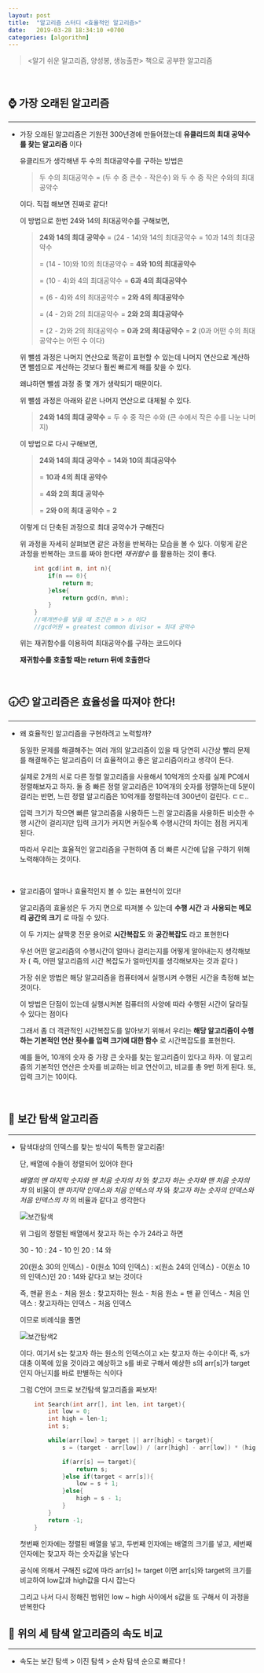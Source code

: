```yaml
---
layout: post
title:  "알고리즘 스터디 <효율적인 알고리즘>"
date:   2019-03-28 18:34:10 +0700
categories: [algorithm]
---
```



> <알기 쉬운 알고리즘, 양성봉, 생능출판> 책으로 공부한 알고리즘

<br>


## ⌚️ 가장 오래된 알고리즘
--- 

-  가장 오래된 알고리즘은 기원전 300년경에 만들어졌는데 __유클리드의 최대 공약수를 찾는 알고리즘__ 이다

	유클리드가 생각해낸 두 수의 최대공약수를 구하는 방법은

	> 두 수의 최대공약수 = (두 수 중 큰수 - 작은수) 와 두 수 중 작은 수와의 최대공약수

	이다. 직접 해보면 진짜로 같다!

	이 방법으로 한번 24와 14의 최대공약수를 구해보면,

	> __24와 14의 최대 공약수__ = (24 - 14)와 14의 최대공약수 = 10과 14의 최대공약수 
	> 
	> = (14 - 10)와 10의 최대공약수 = __4와 10의 최대공약수__
	>
	> = (10 - 4)와 4의 최대공약수 = __6과 4의 최대공약수__
	>
	> = (6 - 4)와 4의 최대공약수 = __2와 4의 최대공약수__
	>
	> = (4 - 2)와 2의 최대공약수 = __2와 2의 최대공약수__
	>
	> = (2 - 2)와 2의 최대공약수 = __0과 2의 최대공약수__ = __2__ (0과 어떤 수의 최대공약수는 어떤 수 이다)					   

	위 뺄셈 과정은 나머지 연산으로 똑같이 표현할 수 있는데 나머지 연산으로 계산하면 뺄셈으로 계산하는 것보다 훨씬 빠르게 해를 찾을 수 있다. 

	왜냐하면 뺄셈 과정 중 몇 개가 생략되기 때문이다.

	위 뺄셈 과정은 아래와 같은 나머지 연산으로 대체될 수 있다.

	> __24와 14의 최대 공약수__ = 두 수 중 작은 수와 (큰 수에서 작은 수를 나눈 나머지)

	이 방법으로 다시 구해보면,

	> __24와 14의 최대 공약수__ = __14와 10의 최대공약수__
	>
	> = __10과 4의 최대 공약수__
	>
	> = __4와 2의 최대 공약수__
	>
	> = __2와 0의 최대 공약수__ = __2__ 

	이렇게 더 단축된 과정으로 최대 공약수가 구해진다

	위 과정을 자세히 살펴보면 같은 과정을 반복하는 모습을 볼 수 있다. 이렇게 같은 과정을 반복하는 코드를 짜야 한다면 _재귀함수_ 를 활용하는 것이 좋다.

	~~~c
		int gcd(int m, int n){
			if(n == 0){
				return m;
			}else{
				return gcd(n, m%n);
			}
		}	
		//매개변수를 넣을 때 조건은 m > n 이다
		//gcd어원 = greatest common divisor = 최대 공약수
	~~~

	위는 재귀함수를 이용하여 최대공약수를 구하는 코드이다 

	__재귀함수를 호출할 때는 return 뒤에 호출한다__ 


	<br>

## 🕣🕘 알고리즘은 효율성을 따져야 한다!
--- 


- 왜 효율적인 알고리즘을 구현하려고 노력할까?

	동일한 문제를 해결해주는 여러 개의 알고리즘이 있을 때 당연히 시간상 빨리 문제를 해결해주는 알고리즘이 더 효율적이고 좋은 알고리즘이라고 생각이 든다.

	실제로 2개의 서로 다른 정렬 알고리즘을 사용해서 10억개의 숫자를 실제 PC에서 정렬해보자고 하자. 둘 중 빠른 정렬 알고리즘은 10억개의 숫자를 정렬하는데 5분이 걸리는 반면, 느린 정렬 알고리즘은 10억개를 정렬하는데 300년이 걸린다. ㄷㄷ..

	입력 크기가 작으면 빠른 알고리즘을 사용하든 느린 알고리즘을 사용하든 비슷한 수행 시간이 걸리지만 입력 크기가 커지면 커질수록 수행시간의 차이는 점점 커지게 된다.

	따라서 우리는 효율적인 알고리즘을 구현하여 좀 더 빠른 시간에 답을 구하기 위해 노력해야하는 것이다.  

	<br>

- 	알고리즘이 얼마나 효율적인지 볼 수 있는 표현식이 있다!

	알고리즘의 효율성은 두 가지 면으로 따져볼 수 있는데 __수행 시간__ 과 __사용되는 메모리 공간의 크기__ 로 따질 수 있다. 

	이 두 가지는 살짝쿵 전문 용어로 __시간복잡도__ 와 __공간복잡도__ 라고 표현한다

	우선 어떤 알고리즘의 수행시간이 얼마나 걸리는지를 어떻게 알아내는지 생각해보자 ( 즉, 어떤 알고리즘의 시간 복잡도가 얼마인지를 생각해보자는 것과 같다 )

	가장 쉬운 방법은 해당 알고리즘을 컴퓨터에서 실행시켜 수행된 시간을 측정해 보는 것이다. 
	
	이 방법은 단점이 있는데 실행시켜본 컴퓨터의 사양에 따라 수행된 시간이 달라질 수 있다는 점이다

	그래서 좀 더 객관적인 시간복잡도를 알아보기 위해서 우리는 __해당 알고리즘이 수행하는 기본적인 연산 횟수를 입력 크기에 대한 함수__ 로 시간복잡도를 표현한다.

	예를 들어, 10개의 숫자 중 가장 큰 숫자를 찾는 알고리즘이 있다고 하자. 이 알고리즘의 기본적인 연산은 숫자를 비교하는 비교 연산이고, 비교를 총 9번 하게 된다. 또, 입력 크기는 10이다. 


	<br>

##  📐 보간 탐색 알고리즘
---

-  탐색대상의 인덱스를 찾는 방식이 독특한 알고리즘! 

	단, 배열에 수들이 정렬되어 있어야 한다

	_배열의 맨 마지막 숫자와 맨 처음 숫자의 차_ 와 _찾고자 하는 숫자와 맨 처음 숫자의 차_ 의 비율이 _맨 마지막 인덱스와 처음 인텍스의 차_ 와 _찾고자 하는 숫자의 인덱스와 처음 인덱스의 차_ 의 비율과 같다고 생각한다

	![보간탐색](https://user-images.githubusercontent.com/31889335/54733145-56576580-4bdb-11e9-9c4a-eefb53dbc691.PNG)

	위 그림의 정렬된 배열에서 찾고자 하는 수가 24라고 하면

	30 - 10 : 24 - 10 인 20 : 14 와

	20(원소 30의 인덱스) - 0(원소 10의 인덱스) : x(원소 24의 인덱스) - 0(원소 10의 인덱스)인 20 : 14와 같다고 보는 것이다

	즉, 맨끝 원소 - 처음 원소 : 찾고자하는 원소 - 처음 원소 = 맨 끝 인덱스 - 처음 인덱스 : 찾고자하는 인덱스 - 처음 인덱스

	이므로 비례식을 풀면

	![보간탐색2](https://user-images.githubusercontent.com/31889335/54733295-47bd7e00-4bdc-11e9-9828-aa8b0122fbef.PNG)

	이다. 여기서 s는 찾고자 하는 원소의 인덱스이고 x는 찾고자 하는 수이다!
	즉, s가 대충 이쪽에 있을 것이라고 예상하고 s를 바로 구해서 예상한 s의 arr[s]가 target인지 아닌지를 바로 판별하는 식이다

	그럼 C언어 코드로 보간탐색 알고리즘을 짜보자!

	~~~c
		int Search(int arr[], int len, int target){
			int low = 0;
			int high = len-1;
			int s;

			while(arr[low] > target || arr[high] < target){
				s = (target - arr[low]) / (arr[high] - arr[low]) * (high - low) + low;

				if(arr[s] == target){
					return s;
				}else if(target < arr[s]){
					low = s + 1;
				}else{
					high = s - 1;
				}
			}
			return -1;
		}
	~~~

	첫번째 인자에는 정렬된 배열을 넣고, 두번째 인자에는 배열의 크기를 넣고, 세번째 인자에는 찾고자 하는 숫자값을 넣는다

	공식에 의해서 구해진 s값에 따라 arr[s] != target 이면 arr[s]와 target의 크기를 비교하여 low값과 high값을 다시 잡는다

	그리고 나서 다시 정해진 범위인 low ~ high 사이에서 s값을 또 구해서 이 과정을 반복한다

## 👀 위의 세 탐색 알고리즘의 속도 비교
---
- 속도는 보간 탐색 > 이진 탐색 > 순차 탐색 순으로 빠르다 !
	
